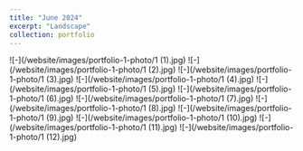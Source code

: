 ```yaml
---
title: "June 2024"
excerpt: "Landscape"
collection: portfolio
---
```



![-](/website/images/portfolio-1-photo/1 (1).jpg)
![-](/website/images/portfolio-1-photo/1 (2).jpg)
![-](/website/images/portfolio-1-photo/1 (3).jpg)
![-](/website/images/portfolio-1-photo/1 (4).jpg)
![-](/website/images/portfolio-1-photo/1 (5).jpg)
![-](/website/images/portfolio-1-photo/1 (6).jpg)
![-](/website/images/portfolio-1-photo/1 (7).jpg)
![-](/website/images/portfolio-1-photo/1 (8).jpg)
![-](/website/images/portfolio-1-photo/1 (9).jpg)
![-](/website/images/portfolio-1-photo/1 (10).jpg)
![-](/website/images/portfolio-1-photo/1 (11).jpg)
![-](/website/images/portfolio-1-photo/1 (12).jpg)